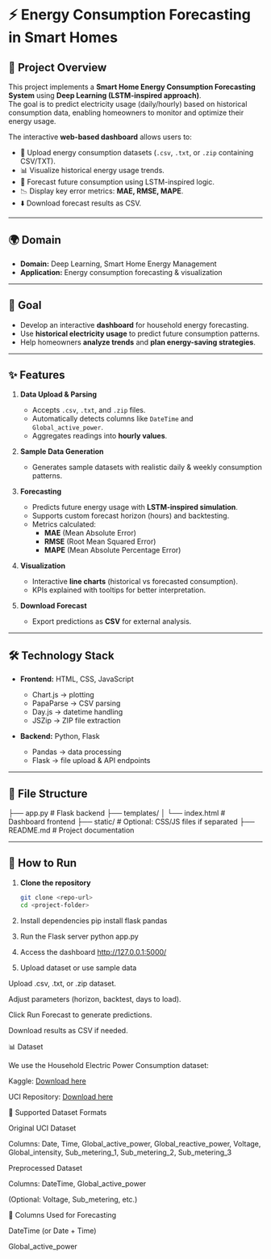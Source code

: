 # ⚡ Energy Consumption Forecasting in Smart Homes

## 📌 Project Overview
This project implements a **Smart Home Energy Consumption Forecasting System** using **Deep Learning (LSTM-inspired approach)**.  
The goal is to predict electricity usage (daily/hourly) based on historical consumption data, enabling homeowners to monitor and optimize their energy usage.

The interactive **web-based dashboard** allows users to:
- 📂 Upload energy consumption datasets (`.csv`, `.txt`, or `.zip` containing CSV/TXT).  
- 📊 Visualize historical energy usage trends.  
- 🔮 Forecast future consumption using LSTM-inspired logic.  
- 📉 Display key error metrics: **MAE, RMSE, MAPE**.  
- ⬇️ Download forecast results as CSV.  

---

## 🌍 Domain
- **Domain:** Deep Learning, Smart Home Energy Management  
- **Application:** Energy consumption forecasting & visualization  

---

## 🎯 Goal
- Develop an interactive **dashboard** for household energy forecasting.  
- Use **historical electricity usage** to predict future consumption patterns.  
- Help homeowners **analyze trends** and **plan energy-saving strategies**.  

---

## ✨ Features
1. **Data Upload & Parsing**
   - Accepts `.csv`, `.txt`, and `.zip` files.  
   - Automatically detects columns like `DateTime` and `Global_active_power`.  
   - Aggregates readings into **hourly values**.  

2. **Sample Data Generation**
   - Generates sample datasets with realistic daily & weekly consumption patterns.  

3. **Forecasting**
   - Predicts future energy usage with **LSTM-inspired simulation**.  
   - Supports custom forecast horizon (hours) and backtesting.  
   - Metrics calculated:  
     - **MAE** (Mean Absolute Error)  
     - **RMSE** (Root Mean Squared Error)  
     - **MAPE** (Mean Absolute Percentage Error)  

4. **Visualization**
   - Interactive **line charts** (historical vs forecasted consumption).  
   - KPIs explained with tooltips for better interpretation.  

5. **Download Forecast**
   - Export predictions as **CSV** for external analysis.  

---

## 🛠️ Technology Stack
- **Frontend:** HTML, CSS, JavaScript  
  - Chart.js → plotting  
  - PapaParse → CSV parsing  
  - Day.js → datetime handling  
  - JSZip → ZIP file extraction  

- **Backend:** Python, Flask  
  - Pandas → data processing  
  - Flask → file upload & API endpoints  

---

## 📂 File Structure

├── app.py # Flask backend
├── templates/
│ └── index.html # Dashboard frontend
├── static/ # Optional: CSS/JS files if separated
├── README.md # Project documentation


---

## 🚀 How to Run

1. **Clone the repository**
   ```bash
   git clone <repo-url>
   cd <project-folder>

2. Install dependencies
pip install flask pandas

3. Run the Flask server
python app.py

4. Access the dashboard
http://127.0.0.1:5000/

5. Upload dataset or use sample data

Upload .csv, .txt, or .zip dataset.

Adjust parameters (horizon, backtest, days to load).

Click Run Forecast to generate predictions.

Download results as CSV if needed.


📊 Dataset

We use the Household Electric Power Consumption dataset:

Kaggle: [Download here](https://www.kaggle.com/datasets/uciml/electric-power-consumption-data-set)

UCI Repository: [Download here](https://archive.ics.uci.edu/ml/datasets/individual+household+electric+power+consumption)

🔹 Supported Dataset Formats

Original UCI Dataset

Columns: Date, Time, Global_active_power, Global_reactive_power,
Voltage, Global_intensity, Sub_metering_1, Sub_metering_2, Sub_metering_3

Preprocessed Dataset

Columns: DateTime, Global_active_power

(Optional: Voltage, Sub_metering, etc.)

🔸 Columns Used for Forecasting

DateTime (or Date + Time)

Global_active_power